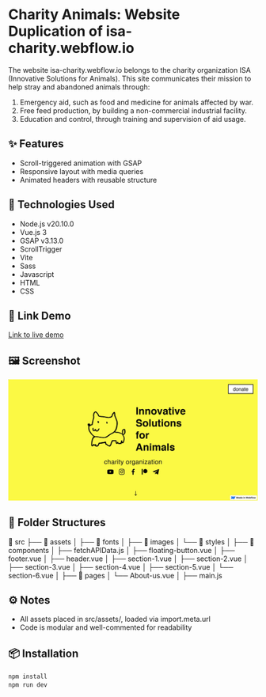 # Charity Animals: Website Duplication of isa-charity.webflow.io

The website isa-charity.webflow.io belongs to the charity organization ISA (Innovative Solutions for Animals). This site communicates their mission to help stray and abandoned animals through:

1. Emergency aid, such as food and medicine for animals affected by war.
2. Free feed production, by building a non-commercial industrial facility.
3. Education and control, through training and supervision of aid usage.

## ✨ Features

- Scroll-triggered animation with GSAP
- Responsive layout with media queries
- Animated headers with reusable structure

## 🧠 Technologies Used

- Node.js v20.10.0
- Vue.js 3
- GSAP v3.13.0
- ScrollTrigger
- Vite 
- Sass
- Javascript
- HTML
- CSS

## 🚀 Link Demo

[Link to live demo](https://charity-animals.vercel.app/)

## 🖼️ Screenshot

![Screenshot](./src/assets/images/Screenshot.jpeg)

## 📁 Folder Structures

📁 src
├── 📁 assets
│   ├── 📁 fonts
│   ├── 📁 images
│   └── 📁 styles
│
├── 📁 components
│   ├── fetchAPIData.js
│   ├── floating-button.vue
│   ├── footer.vue
│   ├── header.vue
│   ├── section-1.vue
│   ├── section-2.vue
│   ├── section-3.vue
│   ├── section-4.vue
│   ├── section-5.vue
│   └── section-6.vue
│
├── 📁 pages
│   └── About-us.vue
│
├── main.js


## ⚙️ Notes

- All assets placed in src/assets/, loaded via import.meta.url
- Code is modular and well-commented for readability

## 📦 Installation

```bash
npm install
npm run dev